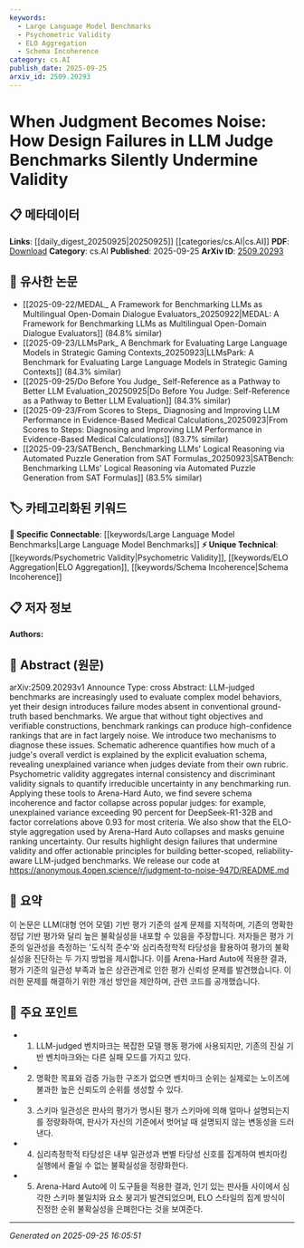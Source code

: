 ```yaml
---
keywords:
  - Large Language Model Benchmarks
  - Psychometric Validity
  - ELO Aggregation
  - Schema Incoherence
category: cs.AI
publish_date: 2025-09-25
arxiv_id: 2509.20293
---
```


<!-- KEYWORD_LINKING_METADATA:
{
  "processed_timestamp": "2025-09-25T16:05:51.430521",
  "vocabulary_version": "1.0",
  "selected_keywords": [
    "Large Language Model Benchmarks",
    "Psychometric Validity",
    "ELO Aggregation",
    "Schema Incoherence"
  ],
  "rejected_keywords": [],
  "similarity_scores": {
    "Large Language Model Benchmarks": 0.78,
    "Psychometric Validity": 0.74,
    "ELO Aggregation": 0.71,
    "Schema Incoherence": 0.69
  },
  "extraction_method": "AI_prompt_based",
  "budget_applied": true,
  "candidates_json": {
    "candidates": [
      {
        "surface": "LLM-judged benchmarks",
        "canonical": "Large Language Model Benchmarks",
        "aliases": [
          "LLM Benchmarks"
        ],
        "category": "specific_connectable",
        "rationale": "Connects to discussions on evaluation frameworks for language models.",
        "novelty_score": 0.65,
        "connectivity_score": 0.79,
        "specificity_score": 0.72,
        "link_intent_score": 0.78
      },
      {
        "surface": "psychometric validity",
        "canonical": "Psychometric Validity",
        "aliases": [
          "validity signals"
        ],
        "category": "unique_technical",
        "rationale": "Introduces a novel evaluation metric for benchmarking reliability.",
        "novelty_score": 0.72,
        "connectivity_score": 0.68,
        "specificity_score": 0.81,
        "link_intent_score": 0.74
      },
      {
        "surface": "ELO-style aggregation",
        "canonical": "ELO Aggregation",
        "aliases": [
          "ELO ranking"
        ],
        "category": "unique_technical",
        "rationale": "Links to ranking systems used in competitive settings.",
        "novelty_score": 0.68,
        "connectivity_score": 0.73,
        "specificity_score": 0.77,
        "link_intent_score": 0.71
      },
      {
        "surface": "schema incoherence",
        "canonical": "Schema Incoherence",
        "aliases": [
          "incoherent schema"
        ],
        "category": "unique_technical",
        "rationale": "Highlights a specific design flaw impacting benchmark validity.",
        "novelty_score": 0.7,
        "connectivity_score": 0.66,
        "specificity_score": 0.75,
        "link_intent_score": 0.69
      }
    ],
    "ban_list_suggestions": [
      "benchmark rankings",
      "high-confidence rankings",
      "evaluation schema"
    ]
  },
  "decisions": [
    {
      "candidate_surface": "LLM-judged benchmarks",
      "resolved_canonical": "Large Language Model Benchmarks",
      "decision": "linked",
      "scores": {
        "novelty": 0.65,
        "connectivity": 0.79,
        "specificity": 0.72,
        "link_intent": 0.78
      }
    },
    {
      "candidate_surface": "psychometric validity",
      "resolved_canonical": "Psychometric Validity",
      "decision": "linked",
      "scores": {
        "novelty": 0.72,
        "connectivity": 0.68,
        "specificity": 0.81,
        "link_intent": 0.74
      }
    },
    {
      "candidate_surface": "ELO-style aggregation",
      "resolved_canonical": "ELO Aggregation",
      "decision": "linked",
      "scores": {
        "novelty": 0.68,
        "connectivity": 0.73,
        "specificity": 0.77,
        "link_intent": 0.71
      }
    },
    {
      "candidate_surface": "schema incoherence",
      "resolved_canonical": "Schema Incoherence",
      "decision": "linked",
      "scores": {
        "novelty": 0.7,
        "connectivity": 0.66,
        "specificity": 0.75,
        "link_intent": 0.69
      }
    }
  ]
}
-->

# When Judgment Becomes Noise: How Design Failures in LLM Judge Benchmarks Silently Undermine Validity

## 📋 메타데이터

**Links**: [[daily_digest_20250925|20250925]] [[categories/cs.AI|cs.AI]]
**PDF**: [Download](https://arxiv.org/pdf/2509.20293.pdf)
**Category**: cs.AI
**Published**: 2025-09-25
**ArXiv ID**: [2509.20293](https://arxiv.org/abs/2509.20293)

## 🔗 유사한 논문
- [[2025-09-22/MEDAL_ A Framework for Benchmarking LLMs as Multilingual Open-Domain Dialogue Evaluators_20250922|MEDAL: A Framework for Benchmarking LLMs as Multilingual Open-Domain Dialogue Evaluators]] (84.8% similar)
- [[2025-09-23/LLMsPark_ A Benchmark for Evaluating Large Language Models in Strategic Gaming Contexts_20250923|LLMsPark: A Benchmark for Evaluating Large Language Models in Strategic Gaming Contexts]] (84.3% similar)
- [[2025-09-25/Do Before You Judge_ Self-Reference as a Pathway to Better LLM Evaluation_20250925|Do Before You Judge: Self-Reference as a Pathway to Better LLM Evaluation]] (84.3% similar)
- [[2025-09-23/From Scores to Steps_ Diagnosing and Improving LLM Performance in Evidence-Based Medical Calculations_20250923|From Scores to Steps: Diagnosing and Improving LLM Performance in Evidence-Based Medical Calculations]] (83.7% similar)
- [[2025-09-23/SATBench_ Benchmarking LLMs' Logical Reasoning via Automated Puzzle Generation from SAT Formulas_20250923|SATBench: Benchmarking LLMs' Logical Reasoning via Automated Puzzle Generation from SAT Formulas]] (83.5% similar)

## 🏷️ 카테고리화된 키워드
**🔗 Specific Connectable**: [[keywords/Large Language Model Benchmarks|Large Language Model Benchmarks]]
**⚡ Unique Technical**: [[keywords/Psychometric Validity|Psychometric Validity]], [[keywords/ELO Aggregation|ELO Aggregation]], [[keywords/Schema Incoherence|Schema Incoherence]]

## 📋 저자 정보

**Authors:** 

## 📄 Abstract (원문)

arXiv:2509.20293v1 Announce Type: cross 
Abstract: LLM-judged benchmarks are increasingly used to evaluate complex model behaviors, yet their design introduces failure modes absent in conventional ground-truth based benchmarks. We argue that without tight objectives and verifiable constructions, benchmark rankings can produce high-confidence rankings that are in fact largely noise. We introduce two mechanisms to diagnose these issues. Schematic adherence quantifies how much of a judge's overall verdict is explained by the explicit evaluation schema, revealing unexplained variance when judges deviate from their own rubric. Psychometric validity aggregates internal consistency and discriminant validity signals to quantify irreducible uncertainty in any benchmarking run. Applying these tools to Arena-Hard Auto, we find severe schema incoherence and factor collapse across popular judges: for example, unexplained variance exceeding 90 percent for DeepSeek-R1-32B and factor correlations above 0.93 for most criteria. We also show that the ELO-style aggregation used by Arena-Hard Auto collapses and masks genuine ranking uncertainty. Our results highlight design failures that undermine validity and offer actionable principles for building better-scoped, reliability-aware LLM-judged benchmarks. We release our code at https://anonymous.4open.science/r/judgment-to-noise-947D/README.md

## 📝 요약

이 논문은 LLM(대형 언어 모델) 기반 평가 기준의 설계 문제를 지적하며, 기존의 명확한 정답 기반 평가와 달리 높은 불확실성을 내포할 수 있음을 주장합니다. 저자들은 평가 기준의 일관성을 측정하는 '도식적 준수'와 심리측정학적 타당성을 활용하여 평가의 불확실성을 진단하는 두 가지 방법을 제시합니다. 이를 Arena-Hard Auto에 적용한 결과, 평가 기준의 일관성 부족과 높은 상관관계로 인한 평가 신뢰성 문제를 발견했습니다. 이러한 문제를 해결하기 위한 개선 방안을 제안하며, 관련 코드를 공개했습니다.

## 🎯 주요 포인트

- 1. LLM-judged 벤치마크는 복잡한 모델 행동 평가에 사용되지만, 기존의 진실 기반 벤치마크와는 다른 실패 모드를 가지고 있다.
- 2. 명확한 목표와 검증 가능한 구조가 없으면 벤치마크 순위는 실제로는 노이즈에 불과한 높은 신뢰도의 순위를 생성할 수 있다.
- 3. 스키마 일관성은 판사의 평가가 명시된 평가 스키마에 의해 얼마나 설명되는지를 정량화하여, 판사가 자신의 기준에서 벗어날 때 설명되지 않는 변동성을 드러낸다.
- 4. 심리측정학적 타당성은 내부 일관성과 변별 타당성 신호를 집계하여 벤치마킹 실행에서 줄일 수 없는 불확실성을 정량화한다.
- 5. Arena-Hard Auto에 이 도구들을 적용한 결과, 인기 있는 판사들 사이에서 심각한 스키마 불일치와 요소 붕괴가 발견되었으며, ELO 스타일의 집계 방식이 진정한 순위 불확실성을 은폐한다는 것을 보여준다.


---

*Generated on 2025-09-25 16:05:51*